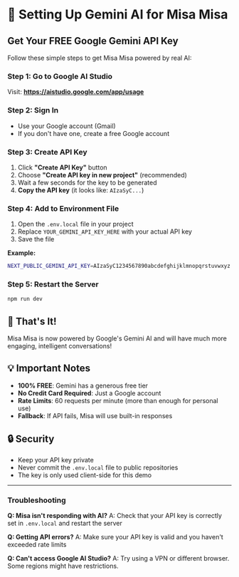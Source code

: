 # 🚀 Setting Up Gemini AI for Misa Misa

## Get Your FREE Google Gemini API Key

Follow these simple steps to get Misa Misa powered by real AI:

### Step 1: Go to Google AI Studio
Visit: **https://aistudio.google.com/app/usage**

### Step 2: Sign In
- Use your Google account (Gmail)
- If you don't have one, create a free Google account

### Step 3: Create API Key
1. Click **"Create API Key"** button
2. Choose **"Create API key in new project"** (recommended)
3. Wait a few seconds for the key to be generated
4. **Copy the API key** (it looks like: `AIzaSyC...`)

### Step 4: Add to Environment File
1. Open the `.env.local` file in your project
2. Replace `YOUR_GEMINI_API_KEY_HERE` with your actual API key
3. Save the file

**Example:**
```bash
NEXT_PUBLIC_GEMINI_API_KEY=AIzaSyC1234567890abcdefghijklmnopqrstuvwxyz
```

### Step 5: Restart the Server
```bash
npm run dev
```

## 🎉 That's It!

Misa Misa is now powered by Google's Gemini AI and will have much more engaging, intelligent conversations!

## 💡 Important Notes

- **100% FREE**: Gemini has a generous free tier
- **No Credit Card Required**: Just a Google account
- **Rate Limits**: 60 requests per minute (more than enough for personal use)
- **Fallback**: If API fails, Misa will use built-in responses

## 🔒 Security

- Keep your API key private
- Never commit the `.env.local` file to public repositories
- The key is only used client-side for this demo

---

### Troubleshooting

**Q: Misa isn't responding with AI?**
A: Check that your API key is correctly set in `.env.local` and restart the server

**Q: Getting API errors?**
A: Make sure your API key is valid and you haven't exceeded rate limits

**Q: Can't access Google AI Studio?**
A: Try using a VPN or different browser. Some regions might have restrictions.
